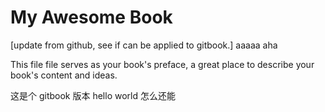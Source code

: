My Awesome Book
=======
[update from github, see if can be applied to gitbook.] aaaaa aha

This file file serves as your book's preface, a great place to describe your book's content and ideas.

这是个 gitbook 版本 hello world 
怎么还能
